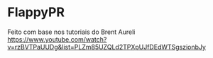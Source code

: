 # FlappyPR

Feito com base nos tutoriais do Brent Aureli https://www.youtube.com/watch?v=rzBVTPaUUDg&list=PLZm85UZQLd2TPXpUJfDEdWTSgszionbJy
